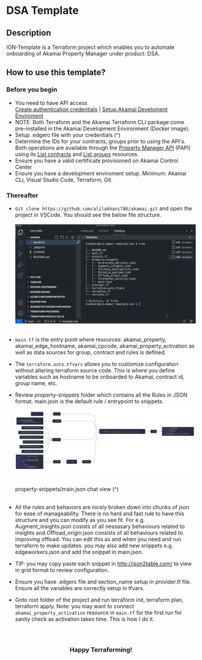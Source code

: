 <!-- markdownlint-configure-file {
  "MD013": {
    "code_blocks": false,
    "tables": false
  },
  "MD033": false,
  "MD041": false
} -->

# DSA Template

## Description

ION-Template is a Terraform project which enables you to automate onboarding of Akamai Property Manager under product: DSA.

## How to use this template?

### Before you begin

 * You need to have API access<br />
 [Create authentication credentials](https://techdocs.akamai.com/developer/docs/set-up-authentication-credentials) | [Setup Akamai Develoment Enviroment](https://techdocs.akamai.com/developer/docs/set-up-authentication-credentials)
 * NOTE: Both Terraform and the Akamai Terraform CLI package come pre-installed in the Akamai Development Environment (Docker image).
 * Setup .edgerc file with your credentials (^)
 * Determine the IDs for your contracts, groups prior to using the API's. Both operations are available through the [Property Manager API](https://techdocs.akamai.com/property-mgr/reference/api) (PAPI) using its [List contracts](https://techdocs.akamai.com/property-mgr/reference/get-contracts) and [List groups](https://techdocs.akamai.com/property-mgr/reference/get-groups) resources.
 * Ensure you have a valid certificate provisioned on Akamai Control Center
 * Ensure you have a development enviroment setup. Minimum: Akamai CLi, Visual Studio Code, Terraform, Git.

 ### Thereafter

* ``` Git clone https://github.com/alilakhani786/akamai.git ``` and open the project in VSCode. You should see the below file structure. <br /><br />
<img
  src="img/vs01.png"
  alt=""
  title="Project tree"
  style="display: inline-block; margin: 0 auto; width:800px;">
  <br/><br/>
* ```main.tf``` is the entry point where resources: akamai_property, akamai_edge_hostname, akamai_cpcode, akamai_property_activation as well as data sources for group, contract and rules is defined.
* The ```terraform.auto.tfvars``` allows you to customize configuration without altering terraform source code. This is where you define variables such as hostname to be onboarded to Akamai, contract id, group name, etc.

* Review property-snippets folder which contains all the Rules in JSON format. main.json is the default rule / entrypoint to snippets.
<img
  src="img/mainjson01.png"
  alt=""
  title="Project tree"
  style="display: inline-block; margin: 0 auto; width:900px;">
  
  <br />property-snippets/main.json chat view (^)
  <br/><br/>

* All the rules and behaviors are nicely broken down into chunks of json for ease of manageability. There is no hard and fast rule to have this structure and you can modify as you see fit. For e.g. Augment_insights.json cosists of all nessasary behaviours related to insights and Offload_origin.json consists of all behaviours related to improving offload. You can edit this as and when you need and run terraform to make updates. you may also add new snippets e.g. edgeworkers.json and add the snippet in main.json.
* TIP: you may copy paste each snippet in http://json2table.com/ to view in grid format to review configuration. 
* Ensure you have .edgerc file and section_name setup in provider.tf file. Ensure all the variables are correctly setup in tfvars.
* Goto root folder of the project and run terraform init, terraform plan, terraform apply. Note: you may want to connect ```akamai_property_activation``` resource in ```main.tf``` for the first run for sanity check as activation takes time. This is how I do it.

### <br /><br /><div align="center">Happy Terraforming!</div>
<br />

</div>
</div>